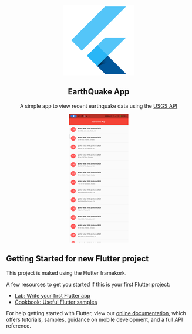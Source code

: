 <br/>
<p  align="center">

<img src="https://github.com/s7Thiago/Flutter-EarthQuakeApp/blob/master/android/app/src/main/res/mipmap-xxxhdpi/ic_launcher.png">
<h2 align="center">EarthQuake App</h2>

<p align="center">A simple app to view recent earthquake data using the <a href="https://earthquake.usgs.gov/earthquakes/feed/v1.0/summary/all_day.geojson">USGS API</a>
</p>

<p align="center">
<img src="scrshot_1.png" height="350"></img>
</p>

</p>

## Getting Started for new Flutter project

This project is maked using the Flutter framekork.

A few resources to get you started if this is your first Flutter project:

- [Lab: Write your first Flutter app](https://flutter.dev/docs/get-started/codelab)
- [Cookbook: Useful Flutter samples](https://flutter.dev/docs/cookbook)

For help getting started with Flutter, view our
[online documentation](https://flutter.dev/docs), which offers tutorials,
samples, guidance on mobile development, and a full API reference.
